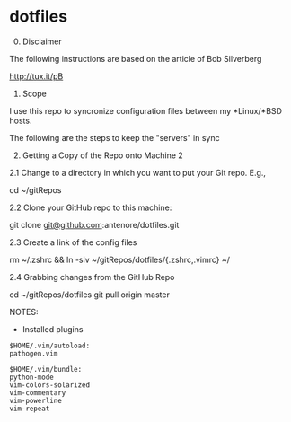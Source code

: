 dotfiles
========

0. Disclaimer

The following instructions are based on the article of Bob Silverberg

http://tux.it/pB

1. Scope

I use this repo to syncronize configuration files between my *Linux/*BSD hosts.

The following are the steps to keep the "servers" in sync

2. Getting a Copy of the Repo onto Machine 2

2.1 Change to a directory in which you want to put your Git repo. E.g., 

cd ~/gitRepos

2.2 Clone your GitHub repo to this machine:

git clone git@github.com:antenore/dotfiles.git

2.3 Create a link of the config files

rm ~/.zshrc && ln -siv ~/gitRepos/dotfiles/{.zshrc,.vimrc} ~/

2.4 Grabbing changes from the GitHub Repo

cd ~/gitRepos/dotfiles
git pull origin master

NOTES:

   * Installed plugins

    $HOME/.vim/autoload:
    pathogen.vim

    $HOME/.vim/bundle:
    python-mode
    vim-colors-solarized
    vim-commentary
    vim-powerline
    vim-repeat

